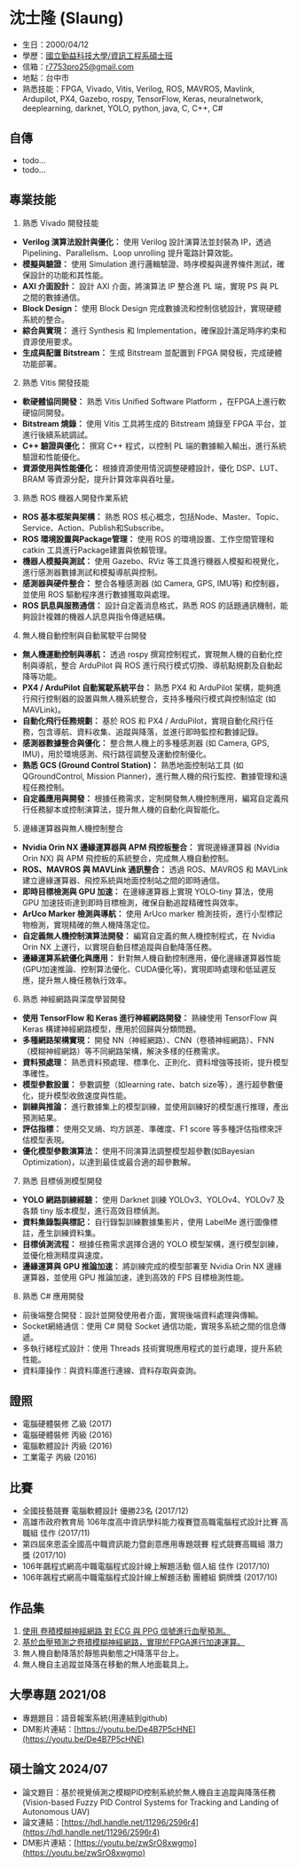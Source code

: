 # 沈士隆 (Slaung)

- 生日：2000/04/12
- 學歷：[國立勤益科技大學/資訊工程系碩士班](https://csie.ncut.edu.tw/)
- 信箱：r7753pro25@gmail.com
- 地點：台中市
- 熟悉技能：FPGA, Vivado, Vitis, Verilog, ROS, MAVROS, Mavlink, Ardupilot, PX4, Gazebo, rospy, TensorFlow, Keras, neuralnetwork, deeplearning, darknet, YOLO, python, java, C, C++, C#

## 自傳
- todo...
- todo...

## 專業技能
1. 熟悉 Vivado 開發技能
- **Verilog 演算法設計與優化：** 使用 Verilog 設計演算法並封裝為 IP，透過Pipelining、Parallelism、Loop unrolling 提升電路計算效能。
- **模擬與驗證：** 使用 Simulation 進行邏輯驗證、時序模擬與邊界條件測試，確保設計的功能和其性能。
- **AXI 介面設計：** 設計 AXI 介面，將演算法 IP 整合進 PL 端，實現 PS 與 PL 之間的數據通信。
- **Block Design：** 使用 Block Design 完成數據流和控制信號設計，實現硬體系統的整合。
- **綜合與實現：** 進行 Synthesis 和 Implementation，確保設計滿足時序約束和資源使用要求。
- **生成與配置 Bitstream：** 生成 Bitstream 並配置到 FPGA 開發板，完成硬體功能部署。

2. 熟悉 Vitis 開發技能
- **軟硬體協同開發：** 熟悉 Vitis Unified Software Platform ，在FPGA上進行軟硬協同開發。
- **Bitstream 燒錄：** 使用 Vitis 工具將生成的 Bitstream 燒錄至 FPGA 平台，並進行後續系統調試。
- **C++ 驗證與優化：** 撰寫 C++ 程式，以控制 PL 端的數據輸入輸出，進行系統驗證和性能優化。
- **資源使用與性能優化：** 根據資源使用情況調整硬體設計，優化 DSP、LUT、BRAM 等資源分配，提升計算效率與吞吐量。

3. 熟悉 ROS 機器人開發作業系統
- **ROS 基本框架與架構：** 熟悉 ROS 核心概念，包括Node、Master、Topic、Service、Action、Publish和Subscribe。
- **ROS 環境設置與Package管理：** 使用 ROS 的環境設置、工作空間管理和 catkin 工具進行Package建置與依賴管理。
- **機器人模擬與測試：** 使用 Gazebo、RViz 等工具進行機器人模擬和視覺化，進行感測器數據測試和模擬導航與控制。
- **感測器與硬件整合：** 整合各種感測器 (如 Camera, GPS, IMU等) 和控制器，並使用 ROS 驅動程序進行數據獲取與處理。
- **ROS 訊息與服務通信：** 設計自定義消息格式，熟悉 ROS 的話題通訊機制，能夠設計複雜的機器人訊息與指令傳遞結構。

4. 無人機自動控制與自動駕駛平台開發
- **無人機運動控制與導航：** 透過 rospy 撰寫控制程式，實現無人機的自動化控制與導航，整合 ArduPilot 與 ROS 進行飛行模式切換、導航點規劃及自動起降等功能。
- **PX4 / ArduPilot 自動駕駛系統平台：** 熟悉 PX4 和 ArduPilot 架構，能夠進行飛行控制器的設置與無人機系統整合，支持多種飛行模式與控制協定 (如 MAVLink)。
- **自動化飛行任務規劃：** 基於 ROS 和 PX4 / ArduPilot，實現自動化飛行任務，包含導航、資料收集、追蹤與降落，並進行即時監控和數據記錄。
- **感測器數據整合與優化：** 整合無人機上的多種感測器 (如 Camera, GPS, IMU)，用於環境感測、飛行路徑調整及運動控制優化。
- **熟悉 GCS (Ground Control Station)：** 熟悉地面控制站工具 (如 QGroundControl, Mission Planner)，進行無人機的飛行監控、數據管理和遠程任務控制。
- **自定義應用與開發：** 根據任務需求，定制開發無人機控制應用，編寫自定義飛行任務腳本或控制演算法，提升無人機的自動化與智能化。

5. 邊緣運算器與無人機控制整合
- **Nvidia Orin NX 邊緣運算器與 APM 飛控板整合：** 實現邊緣運算器 (Nvidia Orin NX) 與 APM 飛控板的系統整合，完成無人機自動控制。
- **ROS、MAVROS 與 MAVLink 通訊整合：** 透過 ROS、MAVROS 和 MAVLink 建立邊緣運算器、飛控系統與地面控制站之間的即時通信。
- **即時目標檢測與 GPU 加速：** 在邊緣運算器上實現 YOLO-tiny 算法，使用 GPU 加速技術達到即時目標檢測，確保自動追蹤精確性與效率。
- **ArUco Marker 檢測與導航：** 使用 ArUco marker 檢測技術，進行小型標記物檢測，實現精確的無人機降落定位。
- **自定義無人機控制演算法開發：** 編寫自定義的無人機控制程式，在 Nvidia Orin NX 上運行，以實現自動目標追蹤與自動降落任務。
- **邊緣運算系統優化與應用：** 針對無人機自動控制應用，優化邊緣運算器性能(GPU加速推論、控制算法優化、CUDA優化等)，實現即時處理和低延遲反應，提升無人機任務執行效率。

6. 熟悉 神經網路與深度學習開發
- **使用 TensorFlow 和 Keras 進行神經網路開發：** 熟練使用 TensorFlow 與 Keras 構建神經網路模型，應用於回歸與分類問題。
- **多種網路架構實現：** 開發 NN（神經網路）、CNN（卷積神經網路）、FNN（模糊神經網路）等不同網路架構，解決多樣的任務需求。
- **資料預處理：** 熟悉資料預處理、標準化、正則化、資料增強等技術，提升模型準確性。
- **模型參數設置：** 參數調整（如learning rate、batch size等），進行超參數優化，提升模型收斂速度與性能。
- **訓練與推論：** 進行數據集上的模型訓練，並使用訓練好的模型進行推理，產出預測結果。
- **評估指標：** 使用交叉熵、均方誤差、準確度、F1 score 等多種評估指標來評估模型表現。
- **優化模型參數演算法：** 使用不同演算法調整模型超參數(如Bayesian Optimization)，以達到最佳或最合適的超參數解。

7. 熟悉 目標偵測模型開發
- **YOLO 網路訓練經驗：** 使用 Darknet 訓練 YOLOv3、YOLOv4、YOLOv7 及各類 tiny 版本模型，進行高效目標偵測。
- **資料集錄製與標記：** 自行錄製訓練數據集影片，使用 LabelMe 進行圖像標註，產生訓練資料集。
- **目標偵測流程：** 根據任務需求選擇合適的 YOLO 模型架構，進行模型訓練，並優化檢測精度與速度。
- **邊緣運算與 GPU 推論加速：** 將訓練完成的模型部署至 Nvidia Orin NX 邊緣運算器，並使用 GPU 推論加速，達到高效的 FPS 目標檢測性能。

8. 熟悉 C# 應用開發
- 前後端整合開發：設計並開發使用者介面，實現後端資料處理與傳輸。
- Socket網絡通信：使用 C# 開發 Socket 通信功能，實現多系統之間的信息傳遞。
- 多執行緒程式設計：使用 Threads 技術實現應用程式的並行處理，提升系統性能。
- 資料庫操作：與資料庫進行連線、資料存取與查詢。

## 證照
- 電腦硬體裝修 乙級 (2017)
- 電腦硬體裝修 丙級 (2016)
- 電腦軟體設計 丙級 (2016)
- 工業電子 丙級 (2016)

## 比賽
- 全國技藝競賽 電腦軟體設計 優勝23名 (2017/12)
- 高雄市政府教育局 106年度高中資訊學科能力複賽暨高職電腦程式設計比賽 高職組 佳作 (2017/11)
- 第四屆來恩盃全國高中職資訊能力暨創意應用專題競賽 程式競賽高職組 潛力獎 (2017/10)
- 106年飆程式網高中職電腦程式設計線上解題活動 個人組 佳作 (2017/10)
- 106年飆程式網高中職電腦程式設計線上解題活動 團體組 銅牌獎 (2017/10)

## 作品集
1. [使用 卷積模糊神經網路 對 ECG 與 PPG 信號進行血壓預測。](https://github.com/Slaung/Blood-Pressure-Estimation-CFNP)
2. [基於血壓預測之卷積模糊神經網路，實現於FPGA進行加速運算。](https://github.com/Slaung/Blood-Pressure-Estimation-CFNP-Implement-FPGA)
3. 無人機自動降落於靜態與動態之H降落平台上。
5. 無人機自主追蹤並降落在移動的無人地面載具上。

## 大學專題 2021/08
- 專題題目：語音報案系統(用連結到github)
- DM影片連結：[https://youtu.be/De4B7P5cHNE](https://youtu.be/De4B7P5cHNE)

## 碩士論文 2024/07
- 論文題目：基於視覺偵測之模糊PID控制系統於無人機自主追蹤與降落任務(Vision-based Fuzzy PID Control Systems for Tracking and Landing of Autonomous UAV)
- 論文連結：[https://hdl.handle.net/11296/2596r4](https://hdl.handle.net/11296/2596r4)
- DM影片連結：[https://youtu.be/zwSrO8xwgmo](https://youtu.be/zwSrO8xwgmo)
